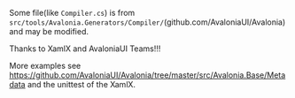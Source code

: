 
Some file(like `Compiler.cs`) is from `src/tools/Avalonia.Generators/Compiler/`(github.com/AvaloniaUI/Avalonia) and may be modified.


Thanks to XamlX and AvaloniaUI Teams!!!

More examples see https://github.com/AvaloniaUI/Avalonia/tree/master/src/Avalonia.Base/Metadata and the unittest of the XamlX.


